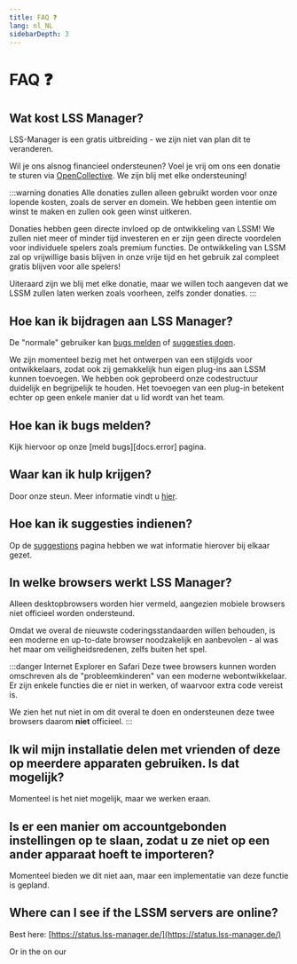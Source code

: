 ```yaml
---
title: FAQ ❓
lang: nl_NL
sidebarDepth: 3
---
```


# FAQ ❓

## Wat kost LSS Manager?
LSS-Manager is een gratis uitbreiding - we zijn niet van plan dit te veranderen.

Wil je ons alsnog financieel ondersteunen? Voel je vrij om ons een donatie te sturen via [OpenCollective][lssm.donations]. We zijn blij met elke ondersteuning!

:::warning donaties
Alle donaties zullen alleen gebruikt worden voor onze lopende kosten, zoals de server en domein. We hebben geen intentie om winst te maken en zullen ook geen winst uitkeren.

Donaties hebben geen directe invloed op de ontwikkeling van LSSM! We zullen niet meer of minder tijd investeren en er zijn geen directe voordelen voor individuele spelers zoals premium functies. De ontwikkeling van LSSM zal op vrijwillige basis blijven in onze vrije tijd en het gebruik zal compleet gratis blijven voor alle spelers!

Uiteraard zijn we blij met elke donatie, maar we willen toch aangeven dat we LSSM zullen laten werken zoals voorheen, zelfs zonder donaties.
:::

## Hoe kan ik bijdragen aan LSS Manager?
De "normale" gebruiker kan [bugs melden][docs.error_report] of [suggesties doen][docs.suggestions].

We zijn momenteel bezig met het ontwerpen van een stijlgids voor ontwikkelaars, zodat ook zij gemakkelijk hun eigen plug-ins aan LSSM kunnen toevoegen. We hebben ook geprobeerd onze codestructuur duidelijk en begrijpelijk te houden. Het toevoegen van een plug-in betekent echter op geen enkele manier dat u lid wordt van het team.

## Hoe kan ik bugs melden?
Kijk hiervoor op onze [meld bugs][docs.error] pagina.

## Waar kan ik hulp krijgen?
Door onze steun. Meer informatie vindt u [hier][docs.support].

## Hoe kan ik suggesties indienen?
Op de [suggestions][docs.suggestions] pagina hebben we wat informatie hierover bij elkaar gezet.

## In welke browsers werkt LSS Manager?
Alleen desktopbrowsers worden hier vermeld, aangezien mobiele browsers niet officieel worden ondersteund.

Omdat we overal de nieuwste coderingsstandaarden willen behouden, is een moderne en up-to-date browser noodzakelijk en aanbevolen - al was het maar om veiligheidsredenen, zelfs buiten het spel.

<browser-support-table/>

:::danger Internet Explorer en Safari
Deze twee browsers kunnen worden omschreven als de "probleemkinderen" van een moderne webontwikkelaar. Er zijn enkele functies die er niet in werken, of waarvoor extra code vereist is.

We zien het nut niet in om dit overal te doen en ondersteunen deze twee browsers daarom **niet** officieel.
:::

## Ik wil mijn installatie delen met vrienden of deze op meerdere apparaten gebruiken. Is dat mogelijk?
Momenteel is het niet mogelijk, maar we werken eraan.

## Is er een manier om accountgebonden instellingen op te slaan, zodat u ze niet op een ander apparaat hoeft te importeren?
Momenteel bieden we dit niet aan, maar een implementatie van deze functie is gepland.

## Where can I see if the LSSM servers are online?
Best here: [https://status.lss-manager.de/](https://status.lss-manager.de/)

Or in the <discord-channel channel="uptime"/> on our <discord/>

<!-- ==START_FOOTER== Do NOT edit anything below this line! Any edits will be removed as content is auto generated! -->
[lssm.status]: https://status.lss-manager.de/
[lssm.discord]: https://discord.gg/RcTNjpB
[lssm.userscript]: https://v4.lss-manager.de/lssm-v4.user.js
[lssm.donations]: https://donate.lss-manager.de/
[docs]: https://docs.lss-manager.de/
[docs.home]: /nl_NL/
[docs.apps]: /nl_NL/apps.md
[docs.appstore]: /nl_NL/appstore.md
[docs.bugs]: /nl_NL/bugs.md
[docs.error_report]: /nl_NL/error_report.md
[docs.faq]: /nl_NL/faq.md
[docs.metadata]: /nl_NL/metadata.md
[docs.other]: /nl_NL/other.md
[docs.settings]: /nl_NL/settings.md
[docs.suggestions]: /nl_NL/suggestions.md
[docs.support]: /nl_NL/support.md
[games.self]: https://meldkamerspel.com
[tampermonkey]: https://tampermonkey.net/
[github]: https://github.com/LSS-Manager/LSSM-V.4
[github.issues]: https://github.com/LSS-Manager/LSSM-V.4/issues
[github.issues.open]: https://github.com/LSS-Manager/LSSM-V.4/issues?q=is%3Aissue+is%3Aopen+label%3Abug